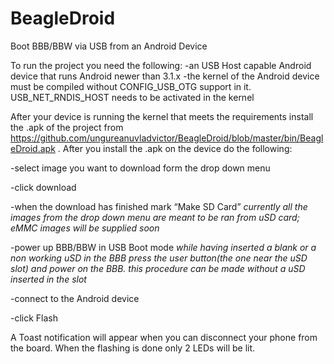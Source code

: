 BeagleDroid
===========

Boot BBB/BBW via USB from an Android Device

To run the project you need the following:
-an USB Host capable Android device that runs Android newer than 3.1.x
-the kernel of the Android device must be compiled without CONFIG_USB_OTG support in it. USB_NET_RNDIS_HOST needs to be activated in the kernel

After your device is running the kernel that meets the requirements install the .apk of the project from https://github.com/ungureanuvladvictor/BeagleDroid/blob/master/bin/BeagleDroid.apk . After you install the .apk on the device do the following:

-select image you want to download form the drop down menu

-click download

-when the download has finished mark “Make SD Card” *currently all the images from the drop down menu are meant to be ran from uSD card; eMMC images will be supplied soon*

-power up BBB/BBW in USB Boot mode *while having inserted a blank or a non working uSD in the BBB press the user button(the one near the uSD slot) and power on the BBB. this procedure can be made without a uSD inserted in the slot*

-connect to the Android device

-click Flash

A Toast notification will appear when you can disconnect your phone from the board. When the flashing is done only 2 LEDs will be lit.

